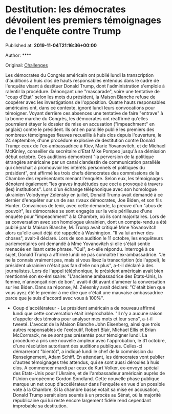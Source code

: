 
# Destitution: les démocrates dévoilent les premiers témoignages de l'enquête contre Trump

Published at: **2019-11-04T21:16:36+00:00**

Author: ****

Original: [Challenges](https://www.challenges.fr/monde/destitution-les-democrates-devoilent-les-premiers-temoignages-de-l-enquete-contre-trump_683134)

Les démocrates du Congrès américain ont publié lundi la transcription d'auditions à huis clos de hauts responsables entendus dans le cadre de l'enquête visant à destituer Donald Trump, dont l'administration s'emploie à ralentir la procédure.
Dénonçant une "mascarade", voire une tentative de "coup d'Etat" selon les mots du président, la Maison Blanche refuse de coopérer avec les investigations de l'opposition.
Quatre hauts responsables américains ont, dans ce contexte, ignoré lundi leurs convocations pour témoigner.
Voyant derrière ces absences une tentative de faire "entrave" à la bonne marche du Congrès, les démocrates ont réaffirmé qu'elles pourraient étayer le dossier de mise en accusation ("impeachment" en anglais) contre le président.
Ils ont en parallèle publié les premiers des nombreux témoignages fleuves recueillis à huis clos depuis l'ouverture, le 24 septembre, d'une procédure explosive de destitution contre Donald Trump: ceux de l'ex-ambassadrice à Kiev, Marie Yovanovitch, et de Michael McKinley, conseiller du secrétaire d'Etat Mike Pompeo jusqu'à sa démission début octobre.
Ces auditions démontrent "la perversion de la politique étrangère américaine par un canal clandestin de communication parallèle qui cherchait à promouvoir les intérêts personnels et politiques du président", ont affirmé les trois chefs démocrates des commissions de la Chambre des représentants menant l'enquête.
Selon eux, les témoignages dénotent également "les graves inquiétudes que ceci a provoqué à travers (les) institutions".
Lors d'un échange téléphonique avec son homologue ukrainien Volodymyr Zelensky en juillet, Donald Trump avait demandé à ce dernier d'enquêter sur un de ses rivaux démocrates, Joe Biden, et son fils Hunter.
Convaincus de tenir, avec cette demande, la preuve d'un "abus de pouvoir", les démocrates se sont engagés sur la voie périlleuse d'une enquête pour "impeachment" à la Chambre, où ils sont majoritaires.
Lors de sa conversation avec son homologue ukrainien, dont un compte-rendu a été publié par la Maison Blanche, M. Trump avait critiqué Mme Yovanovitch alors qu'elle avait déjà été rappelée à Washington.
"Il va lui arriver des choses", avait-il déclaré.
Lors de son audition le 11 octobre, les enquêteurs parlementaires ont demandé à Mme Yovanovitch si elle s'était sentie menacée en lisant cette phrase. "Oui", a-t-elle répondu.
Interrogé à ce sujet, Donald Trump a affirmé lundi ne pas connaître l'ex-ambassadrice.
"Je ne la connais vraiment pas, mais si vous lisez la transcription (de l'appel), le président ukrainien n'était pas fan d'elle non plus", a-t-il déclaré à des journalistes.
Lors de l'appel téléphonique, le président américain avait bien mentionné son ex-émissaire: "L'ancienne ambassadrice des Etats-Unis, la femme, n'annonçait rien de bon", avait-il dit avant d'amener la conversation sur les Biden.
Dans sa réponse, M. Zelesnky avait déclaré: "C'était bien que vous ayez été le premier à me dire que c'était une mauvaise ambassadrice parce que je suis d'accord avec vous à 100%".
- Coup d'accélérateur -
Le président américain a de nouveau affirmé lundi que cette conversation était irréprochable. "Il n'y a aucune raison d'appeler des témoins pour analyser mes mots et leur sens", a-t-il tweeté.
L'avocat de la Maison Blanche John Eisenberg, ainsi que trois autres responsables de l'exécutif, Robert Blair, Michael Ellis et Brian McCormack, ne se sont pas présentés pour témoigner lundi.
La procédure a pris une nouvelle ampleur avec l'approbation, le 31 octobre, d'une résolution autorisant des auditions publiques.
Celles-ci démarreront "bientôt", a indiqué lundi le chef de la commission du Renseignement, Adam Schiff.
En attendant, les démocrates vont publier d'autres témoignages très attendus, qui se sont aussi déroulés à huis clos. A commencer mardi par ceux de Kurt Volker, ex-envoyé spécial des Etats-Unis pour l'Ukraine, et de l'ambassadeur américain auprès de l'Union européenne Gordon Sondland.
Cette nouvelle phase publique marque un net coup d'accélérateur dans l'enquête en vue d'un possible vote à la Chambre.
Si la chambre basse votait sa mise en accusation, Donald Trump serait alors soumis à un procès au Sénat, où la majorité républicaine qui lui reste encore largement fidèle rend cependant improbable sa destitution.
